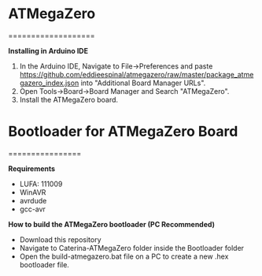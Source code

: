# ATMegaZero
===================

**Installing in Arduino IDE**
1. In the Arduino IDE, Navigate to File->Preferences and paste
   https://github.com/eddieespinal/atmegazero/raw/master/package_atmegazero_index.json
   into "Additional Board Manager URLs".
2. Open Tools->Board->Board Manager and Search "ATMegaZero".
3. Install the ATMegaZero board.


# Bootloader for ATMegaZero Board
================

**Requirements**
* LUFA: 111009
* WinAVR
* avrdude
* gcc-avr

**How to build the ATMegaZero bootloader (PC Recommended)**
* Download this repository
* Navigate to Caterina-ATMegaZero folder inside the Bootloader folder
* Open the build-atmegazero.bat file on a PC to create a new .hex bootloader file.
